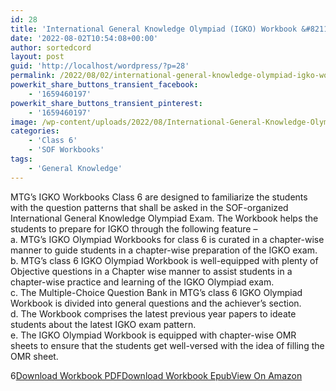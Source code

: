 ```yaml
---
id: 28
title: 'International General Knowledge Olympiad (IGKO) Workbook &#8211; Class 6 PDF Free Download'
date: '2022-08-02T10:54:08+00:00'
author: sortedcord
layout: post
guid: 'http://localhost/wordpress/?p=28'
permalink: /2022/08/02/international-general-knowledge-olympiad-igko-workbook-class-6-pdf-free-download/
powerkit_share_buttons_transient_facebook:
    - '1659460197'
powerkit_share_buttons_transient_pinterest:
    - '1659460197'
image: /wp-content/uploads/2022/08/International-General-Knowledge-Olympiad-IGKO-Workbook-Class-6-300x413.jpg
categories:
    - 'Class 6'
    - 'SOF Workbooks'
tags:
    - 'General Knowledge'
---
```


MTG’s IGKO Workbooks Class 6 are designed to familiarize the students with the question patterns that shall be asked in the SOF-organized International General Knowledge Olympiad Exam. The Workbook helps the students to prepare for IGKO through the following feature –  
a. MTG’s IGKO Olympiad Workbooks for class 6 is curated in a chapter-wise manner to guide students in a chapter-wise preparation of the IGKO exam.  
b. MTG’s class 6 IGKO Olympiad Workbook is well-equipped with plenty of Objective questions in a Chapter wise manner to assist students in a chapter-wise practice and learning of the IGKO Olympiad exam.  
c. The Multiple-Choice Question Bank in MTG’s class 6 IGKO Olympiad Workbook is divided into general questions and the achiever’s section.  
d. The Workbook comprises the latest previous year papers to ideate students about the latest IGKO exam pattern.  
e. The IGKO Olympiad Workbook is equipped with chapter-wise OMR sheets to ensure that the students get well-versed with the idea of filling the OMR sheet.

6[Download Workbook PDF](https://drive.google.com/uc?export=download&id=101VaZtMXGueqmChq3Qyqu-sIGe4uIFzK)</div>[Download Workbook Epub](https://drive.google.com/uc?export=download&id=1-pvsK9U5mhwns3oeBuszMOu5Z6KWdeXQ)</div>[View On Amazon](https://drive.google.com/uc?export=download&id=1-pvsK9U5mhwns3oeBuszMOu5Z6KWdeXQ)